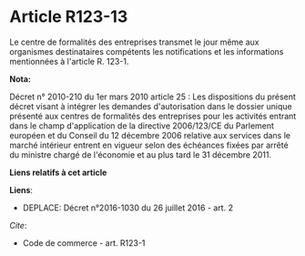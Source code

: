# Article R123-13

Le centre de formalités des entreprises transmet le jour même aux organismes destinataires compétents les notifications et
les informations mentionnées à l'article R. 123-1.

**Nota:**

Décret n° 2010-210 du 1er mars 2010 article 25 : Les dispositions du présent décret visant à intégrer les demandes
d'autorisation dans le dossier unique présenté aux centres de formalités des entreprises pour les activités entrant dans le
champ d'application de la directive 2006/123/CE du Parlement européen et du Conseil du 12 décembre 2006 relative aux services
dans le marché intérieur entrent en vigueur selon des échéances fixées par arrêté du ministre chargé de l'économie et au plus
tard le 31 décembre 2011.

**Liens relatifs à cet article**

**Liens**:

  - DEPLACE: Décret n°2016-1030 du 26 juillet 2016 - art. 2

_Cite_:

  - Code de commerce - art. R123-1
